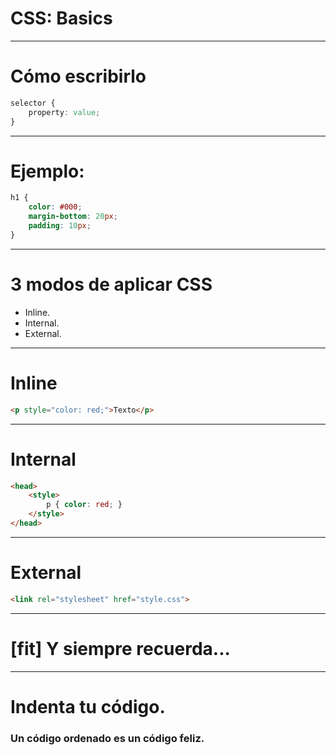 # CSS: Basics

---

# Cómo escribirlo
```css
selector {
	property: value;
}
```

---

# Ejemplo:
```css
h1 {
	color: #000;
	margin-bottom: 20px;
	padding: 10px;
}
```

---


# 3 modos de aplicar CSS
- Inline.
- Internal.
- External.

---

# Inline
```html
<p style="color: red;">Texto</p>
```

<!-- Tip: Normalmente, Javascript inserta código de este modo para aplicar cambios inmediatos, como presentar u ocultar botones, o mover objetos de posición. -->

---

# Internal
```html
<head>
	<style>
		p { color: red; }
	</style>
</head>
```

---

# External
```html
<link rel="stylesheet" href="style.css">
```

---

# [fit] Y siempre recuerda...

---

# Indenta tu código.
### Un código ordenado es un código feliz.